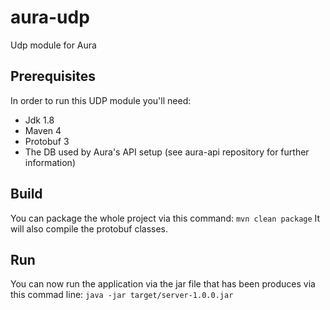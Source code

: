 # aura-udp
Udp module for Aura

## Prerequisites
In order to run this UDP module you'll need:
* Jdk 1.8
* Maven 4
* Protobuf 3
* The DB used by Aura's API setup (see aura-api repository for further information)

## Build
You can package the whole project via this command: `mvn clean package`
It will also compile the protobuf classes.

## Run
You can now run the application via the jar file that has been produces via this commad line: `java -jar target/server-1.0.0.jar`
